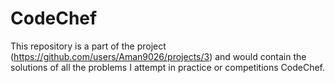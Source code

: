 # CodeChef
This repository is a part of the project (https://github.com/users/Aman9026/projects/3) and would contain the solutions of all the problems I attempt in practice or competitions CodeChef.

